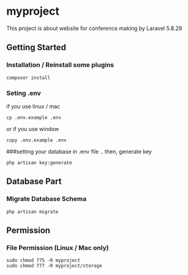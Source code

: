 # myproject

This project is about website for conference making by Laravel 5.8.29

## Getting Started

### Installation / Reinstall some plugins
```
composer install
```
### Seting .env
if you use linux / mac
```
cp .env.example .env
```
or if you use window
```
copy .env.example .env
```
###setting your database in .env file .. then, generate key 
```
php artisan key:generate
```

## Database Part

### Migrate Database Schema
```
php artisan migrate
```

## Permission

### File Permission (Linux / Mac only)
```
sudo chmod 775 -R myproject
sudo chmod 777 -R myproject/storage
```